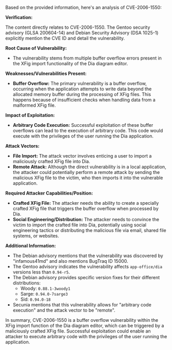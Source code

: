 Based on the provided information, here's an analysis of CVE-2006-1550:

**Verification:**

The content directly relates to CVE-2006-1550. The Gentoo security advisory (GLSA 200604-14) and Debian Security Advisory (DSA 1025-1) explicitly mention the CVE ID and detail the vulnerability.

**Root Cause of Vulnerability:**
- The vulnerability stems from multiple buffer overflow errors present in the XFig import functionality of the Dia diagram editor.

**Weaknesses/Vulnerabilities Present:**
- **Buffer Overflow:** The primary vulnerability is a buffer overflow, occurring when the application attempts to write data beyond the allocated memory buffer during the processing of XFig files. This happens because of insufficient checks when handling data from a malformed XFig file.

**Impact of Exploitation:**
- **Arbitrary Code Execution:** Successful exploitation of these buffer overflows can lead to the execution of arbitrary code. This code would execute with the privileges of the user running the Dia application.

**Attack Vectors:**
- **File Import:** The attack vector involves enticing a user to import a maliciously crafted XFig file into Dia.
- **Remote Attack:** Although the direct vulnerability is in a local application, the attacker could potentially perform a remote attack by sending the malicious XFig file to the victim, who then imports it into the vulnerable application.

**Required Attacker Capabilities/Position:**
- **Crafted XFig File:** The attacker needs the ability to create a specially crafted XFig file that triggers the buffer overflow when processed by Dia.
- **Social Engineering/Distribution:** The attacker needs to convince the victim to import the crafted file into Dia, potentially using social engineering tactics or distributing the malicious file via email, shared file systems, or websites.

**Additional Information:**
- The Debian advisory mentions that the vulnerability was discovered by "infamous41md" and also mentions BugTraq ID 15000.
- The Gentoo advisory indicates the vulnerability affects `app-office/dia` versions less than `0.94-r5`.
- The Debian advisory provides specific version fixes for their different distributions:
    - Woody: `0.88.1-3woody1`
    - Sarge: `0.94.0-7sarge3`
    - Sid: `0.94.0-18`
- Secunia mentions that this vulnerability allows for "arbitrary code execution" and the attack vector to be "remote".

In summary, CVE-2006-1550 is a buffer overflow vulnerability within the XFig import function of the Dia diagram editor, which can be triggered by a maliciously crafted XFig file. Successful exploitation could enable an attacker to execute arbitrary code with the privileges of the user running the application.